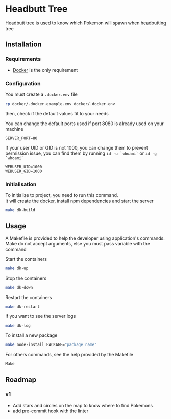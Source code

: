 # Headbutt Tree

Headbutt tree is used to know which Pokemon will spawn when headbutting tree


## Installation
### Requirements

- [Docker](https://www.docker.com/) is the only requirement


### Configuration

You must create a `.docker.env` file
```bash
cp docker/.docker.example.env docker/.docker.env
```

then, check if the default values fit to your needs  

You can change the default ports used if port 8080 is already used on your machine
```env
SERVER_PORT=80
```

If your user UID or GID is not 1000, you can change them to prevent permission issue,
you can find them by running `` id -u `whoami` `` or `` id -g `whoami` ``
```env
WEBUSER_UID=1000
WEBUSER_GID=1000
```

### Initialisation

To initialize to project, you need to run this command.  
It will create the docker, install npm dependencies and start the server
```bash
make dk-build
```

## Usage

A Makefile is provided to help the developer using application's commands.  
Make do not accept arguments, else you must pass variable with the command  

Start the containers
```bash
make dk-up
```

Stop the containers
```bash
make dk-down
```

Restart the containers
```bash
make dk-restart
```

If you want to see the server logs
```bash
make dk-log
```

To install a new package
```bash
make node-install PACKAGE="package name"
```

For others commands, see the help provided by the Makefile
```bash
Make
```

## Roadmap
### v1
- Add stars and circles on the map to know where to find Pokemons
- add pre-commit hook with the linter
